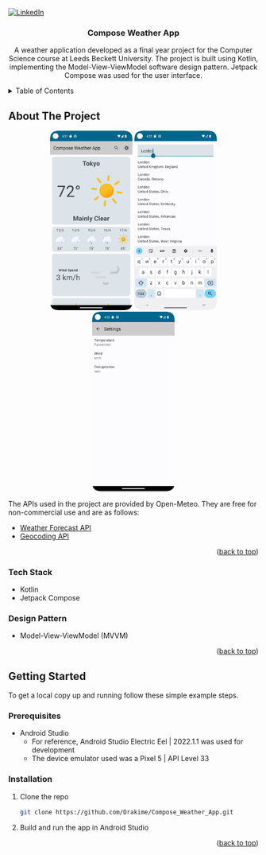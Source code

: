 <!-- Improved compatibility of back to top link: See: https://github.com/othneildrew/Best-README-Template/pull/73 -->
<a name="readme-top"></a>
<!--
*** Thanks for checking out the Best-README-Template. If you have a suggestion
*** that would make this better, please fork the repo and create a pull request
*** or simply open an issue with the tag "enhancement".
*** Don't forget to give the project a star!
*** Thanks again! Now go create something AMAZING! :D
-->



<!-- PROJECT SHIELDS -->
<!--
*** I'm using markdown "reference style" links for readability.
*** Reference links are enclosed in brackets [ ] instead of parentheses ( ).
*** See the bottom of this document for the declaration of the reference variables
*** for contributors-url, forks-url, etc. This is an optional, concise syntax you may use.
*** https://www.markdownguide.org/basic-syntax/#reference-style-links
-->
<!-- [![Contributors][contributors-shield]][contributors-url] -->
<!-- [![Forks][forks-shield]][forks-url] -->
<!-- [![Stargazers][stars-shield]][stars-url] -->
<!-- [![Issues][issues-shield]][issues-url] -->
<!-- [![MIT License][license-shield]][license-url] -->
[![LinkedIn][linkedin-shield]][linkedin-url]



<!-- PROJECT LOGO -->
<!-- <br />
<div align="center">
  <a href="https://github.com/drakime/Compose_Weather_App">
    <img src="images/logo.png" alt="Logo" width="80" height="80">
  </a> -->

<h3 align="center">Compose Weather App</h3>

  <p align="center">
    A weather application developed as a final year project for the Computer Science course at Leeds Beckett University.
    The project is built using Kotlin, implementing the Model-View-ViewModel software design pattern.
    Jetpack Compose was used for the user interface.
    <br />
    <!-- <a href="https://github.com/Drakime/Compose_Weather_App"><strong>Explore the docs »</strong></a>
    <br />
    <br />
    <a href="https://github.com/Drakime/Compose_Weather_App">View Demo</a>
    ·
    <a href="https://github.com/Drakime/Compose_Weather_App/issues">Report Bug</a>
    ·
    <a href="https://github.com/Drakime/Compose_Weather_App/issues">Request Feature</a> -->
  </p>
</div>



<!-- TABLE OF CONTENTS -->
<details>
  <summary>Table of Contents</summary>
  <ol>
    <li>
      <a href="#about-the-project">About The Project</a>
      <ul>
        <li><a href="#tech-stack">Tech Stack</a></li>
        <li><a href="#design-pattern">Design Pattern</a></li>
      </ul>
    </li>
    <li>
      <a href="#getting-started">Getting Started</a>
      <ul>
        <li><a href="#prerequisites">Prerequisites</a></li>
        <li><a href="#installation">Installation</a></li>
      </ul>
    </li>
    <!-- <li><a href="#usage">Usage</a></li>
    <li><a href="#roadmap">Roadmap</a></li>
    <li><a href="#contributing">Contributing</a></li>
    <li><a href="#license">License</a></li>
    <li><a href="#contact">Contact</a></li>
    <li><a href="#acknowledgments">Acknowledgments</a></li> -->
  </ol>
</details>



<!-- ABOUT THE PROJECT -->
## About The Project

<p align="center" width="100%">
  <img src="img/home-screen.png" width="33%">
  <img src="img/search-screen.png" width="33%">
  <img src="img/settings-screen.png" width="33%">
</p>

The APIs used in the project are provided by Open-Meteo. They are free for non-commercial use and are as follows:
- [Weather Forecast API](https://open-meteo.com/en/docs)
- [Geocoding API](https://open-meteo.com/en/docs/geocoding-api)
<!-- Here's a blank template to get started: To avoid retyping too much info. Do a search and replace with your text editor for the following: `Drakime`, `Compose_Weather_App`, `twitter_handle`, `linkedin_username`, `email_client`, `email`, `project_title`, `project_description` -->

<p align="right">(<a href="#readme-top">back to top</a>)</p>



### Tech Stack

<!-- * [![Next][Next.js]][Next-url]
* [![React][React.js]][React-url]
* [![Vue][Vue.js]][Vue-url]
* [![Angular][Angular.io]][Angular-url]
* [![Svelte][Svelte.dev]][Svelte-url]
* [![Laravel][Laravel.com]][Laravel-url]
* [![Bootstrap][Bootstrap.com]][Bootstrap-url]
* [![JQuery][JQuery.com]][JQuery-url] -->

* Kotlin
* Jetpack Compose

### Design Pattern
* Model-View-ViewModel (MVVM)

<p align="right">(<a href="#readme-top">back to top</a>)</p>



<!-- GETTING STARTED -->
## Getting Started

To get a local copy up and running follow these simple example steps.

### Prerequisites

* Android Studio
   * For reference, Android Studio Electric Eel | 2022.1.1 was used for development
   * The device emulator used was a Pixel 5 | API Level 33

### Installation

1. Clone the repo
   ```sh
   git clone https://github.com/Drakime/Compose_Weather_App.git
   ```
2. Build and run the app in Android Studio

<p align="right">(<a href="#readme-top">back to top</a>)</p>



<!-- USAGE EXAMPLES -->
<!-- ## Usage

Use this space to show useful examples of how a project can be used. Additional screenshots, code examples and demos work well in this space. You may also link to more resources.

_For more examples, please refer to the [Documentation](https://example.com)_

<p align="right">(<a href="#readme-top">back to top</a>)</p> -->



<!-- ROADMAP -->
<!-- ## Roadmap

- [ ] Feature 1
- [ ] Feature 2
- [ ] Feature 3
    - [ ] Nested Feature

See the [open issues](https://github.com/Drakime/Compose_Weather_App/issues) for a full list of proposed features (and known issues).

<p align="right">(<a href="#readme-top">back to top</a>)</p> -->



<!-- CONTRIBUTING -->
<!-- ## Contributing

Contributions are what make the open source community such an amazing place to learn, inspire, and create. Any contributions you make are **greatly appreciated**.

If you have a suggestion that would make this better, please fork the repo and create a pull request. You can also simply open an issue with the tag "enhancement".
Don't forget to give the project a star! Thanks again!

1. Fork the Project
2. Create your Feature Branch (`git checkout -b feature/AmazingFeature`)
3. Commit your Changes (`git commit -m 'Add some AmazingFeature'`)
4. Push to the Branch (`git push origin feature/AmazingFeature`)
5. Open a Pull Request

<p align="right">(<a href="#readme-top">back to top</a>)</p> -->



<!-- LICENSE -->
<!-- ## License

Distributed under the MIT License. See `LICENSE.txt` for more information.

<p align="right">(<a href="#readme-top">back to top</a>)</p> -->



<!-- CONTACT -->
<!-- ## Contact

Your Name - [@twitter_handle](https://twitter.com/twitter_handle) - email@email_client.com

Project Link: [https://github.com/Drakime/Compose_Weather_App](https://github.com/Drakime/Compose_Weather_App)

<p align="right">(<a href="#readme-top">back to top</a>)</p> -->



<!-- ACKNOWLEDGMENTS -->
<!-- ## Acknowledgments

* []()
* []()
* []()

<p align="right">(<a href="#readme-top">back to top</a>)</p> -->



<!-- MARKDOWN LINKS & IMAGES -->
<!-- https://www.markdownguide.org/basic-syntax/#reference-style-links -->
[contributors-shield]: https://img.shields.io/github/contributors/Drakime/Compose_Weather_App.svg?style=for-the-badge
[contributors-url]: https://github.com/Drakime/Compose_Weather_App/graphs/contributors
[forks-shield]: https://img.shields.io/github/forks/Drakime/Compose_Weather_App.svg?style=for-the-badge
[forks-url]: https://github.com/Drakime/Compose_Weather_App/network/members
[stars-shield]: https://img.shields.io/github/stars/Drakime/Compose_Weather_App.svg?style=for-the-badge
[stars-url]: https://github.com/Drakime/Compose_Weather_App/stargazers
[issues-shield]: https://img.shields.io/github/issues/Drakime/Compose_Weather_App.svg?style=for-the-badge
[issues-url]: https://github.com/Drakime/Compose_Weather_App/issues
[license-shield]: https://img.shields.io/github/license/Drakime/Compose_Weather_App.svg?style=for-the-badge
[license-url]: https://github.com/Drakime/Compose_Weather_App/blob/master/LICENSE.txt
[linkedin-shield]: https://img.shields.io/badge/-LinkedIn-black.svg?style=for-the-badge&logo=linkedin&colorB=555
[linkedin-url]: https://www.linkedin.com/in/hung-diep/
[product-screenshot]: images/screenshot.png
[Next.js]: https://img.shields.io/badge/next.js-000000?style=for-the-badge&logo=nextdotjs&logoColor=white
[Next-url]: https://nextjs.org/
[React.js]: https://img.shields.io/badge/React-20232A?style=for-the-badge&logo=react&logoColor=61DAFB
[React-url]: https://reactjs.org/
[Vue.js]: https://img.shields.io/badge/Vue.js-35495E?style=for-the-badge&logo=vuedotjs&logoColor=4FC08D
[Vue-url]: https://vuejs.org/
[Angular.io]: https://img.shields.io/badge/Angular-DD0031?style=for-the-badge&logo=angular&logoColor=white
[Angular-url]: https://angular.io/
[Svelte.dev]: https://img.shields.io/badge/Svelte-4A4A55?style=for-the-badge&logo=svelte&logoColor=FF3E00
[Svelte-url]: https://svelte.dev/
[Laravel.com]: https://img.shields.io/badge/Laravel-FF2D20?style=for-the-badge&logo=laravel&logoColor=white
[Laravel-url]: https://laravel.com
[Bootstrap.com]: https://img.shields.io/badge/Bootstrap-563D7C?style=for-the-badge&logo=bootstrap&logoColor=white
[Bootstrap-url]: https://getbootstrap.com
[JQuery.com]: https://img.shields.io/badge/jQuery-0769AD?style=for-the-badge&logo=jquery&logoColor=white
[JQuery-url]: https://jquery.com 
